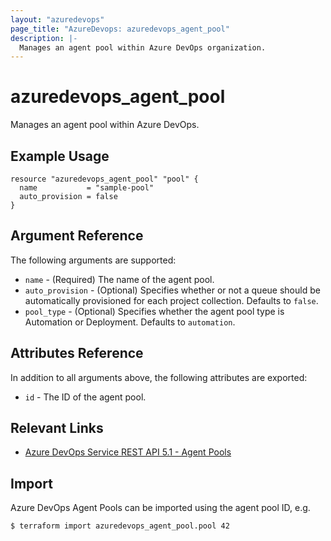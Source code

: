 ```yaml
---
layout: "azuredevops"
page_title: "AzureDevops: azuredevops_agent_pool"
description: |-
  Manages an agent pool within Azure DevOps organization.
---
```


# azuredevops_agent_pool

Manages an agent pool within Azure DevOps.

## Example Usage

```hcl
resource "azuredevops_agent_pool" "pool" {
  name           = "sample-pool"
  auto_provision = false
}
```

## Argument Reference

The following arguments are supported:

- `name` - (Required) The name of the agent pool.
- `auto_provision` - (Optional) Specifies whether or not a queue should be automatically provisioned for each project collection. Defaults to `false`.
- `pool_type` - (Optional) Specifies whether the agent pool type is Automation or Deployment. Defaults to `automation`.

## Attributes Reference

In addition to all arguments above, the following attributes are exported:

- `id` - The ID of the agent pool.

## Relevant Links

- [Azure DevOps Service REST API 5.1 - Agent Pools](https://docs.microsoft.com/en-us/rest/api/azure/devops/distributedtask/pools?view=azure-devops-rest-5.1)

## Import

Azure DevOps Agent Pools can be imported using the agent pool ID, e.g.

```sh
$ terraform import azuredevops_agent_pool.pool 42
```
